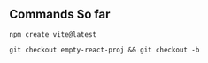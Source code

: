 ## Commands So far

```
npm create vite@latest
```

```
git checkout empty-react-proj && git checkout -b
```
